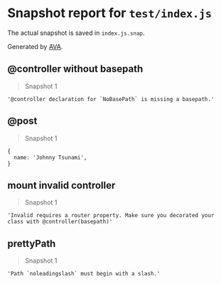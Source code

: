 # Snapshot report for `test/index.js`

The actual snapshot is saved in `index.js.snap`.

Generated by [AVA](https://ava.li).

## @controller without basepath

> Snapshot 1

    '@controller declaration for `NoBasePath` is missing a basepath.'

## @post

> Snapshot 1

    {
      name: 'Johnny Tsunami',
    }

## mount invalid controller

> Snapshot 1

    'Invalid requires a router property. Make sure you decorated your class with @controller(basepath)'

## prettyPath

> Snapshot 1

    'Path `noleadingslash` must begin with a slash.'

